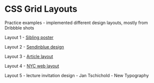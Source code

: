 # CSS Grid Layouts 

Practice examples - implemented different design layouts, mostly from Dribbble shots 

Layout 1 - [Sibling poster](https://dribbble.com/shots/4858587-Sibling)

Layout 2 - [Sendinblue design](https://dribbble.com/shots/8031724-Sendinblue-Enterprise-Brand)

Layout 3 - [Article layout](https://dribbble.com/shots/9154165-Golden-Gate-Bridge-Editorial)

Layout 4 - [NYC web layout](https://dribbble.com/shots/9785609-NYC-Subway-Photography-Web-Layout)

Layout 5 - lecture invitation design - Jan Tschichold - New Typography 
